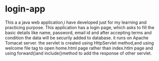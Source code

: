 # login-app
This a a java web application,i have developed just for my learning and practicing purpose.
This application has a login page, which asks to fill the basic details like name, password, email id and after accepting terms and condition the data will be securily added to database.
it runs on Apache Tomacat server.
the servlet is created using HttpServlet method,and using welcome file tag to open home.html page rather than index.htlm page
and using forward()and include()method to add the response of other servlet.

